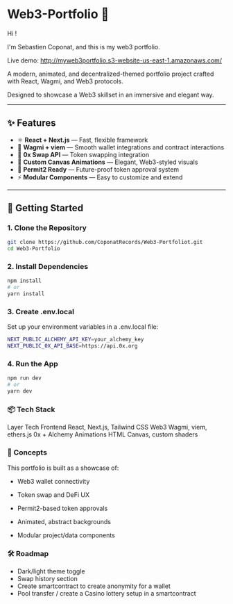 # Web3-Portfolio 🧬

Hi !

I'm Sebastien Coponat, and this is my web3 portfolio.

Live demo: http://myweb3portfolio.s3-website-us-east-1.amazonaws.com/

A modern, animated, and decentralized-themed portfolio project crafted with React, Wagmi, and Web3 protocols.

Designed to showcase a Web3 skillset in an immersive and elegant way.

---

## ✨ Features

- ⚛️ **React + Next.js** — Fast, flexible framework
- 🔌 **Wagmi + viem** — Smooth wallet integrations and contract interactions
- 💱 **0x Swap API** — Token swapping integration
- 🎨 **Custom Canvas Animations** — Elegant, Web3-styled visuals
- 🪪 **Permit2 Ready** — Future-proof token approval system
- ⚡ **Modular Components** — Easy to customize and extend

---

## 🚀 Getting Started

### 1. Clone the Repository

```bash
git clone https://github.com/CoponatRecords/Web3-Portfoliot.git
cd Web3-Portfolio
```

### 2. Install Dependencies

```bash
npm install
# or
yarn install
```

### 3. Create .env.local

Set up your environment variables in a .env.local file:

```bash
NEXT_PUBLIC_ALCHEMY_API_KEY=your_alchemy_key
NEXT_PUBLIC_0X_API_BASE=https://api.0x.org
```

### 4. Run the App

```bash
npm run dev
# or
yarn dev
```

### 📦 Tech Stack

Layer Tech
Frontend React, Next.js, Tailwind CSS
Web3 Wagmi, viem, ethers.js
0x + Alchemy
Animations HTML Canvas, custom shaders

### 🧠 Concepts

This portfolio is built as a showcase of:

- Web3 wallet connectivity

- Token swap and DeFi UX

- Permit2-based token approvals

- Animated, abstract backgrounds

- Modular project/data components

### 🛠️ Roadmap

- Dark/light theme toggle
- Swap history section
- Create smartcontract to create anonymity for a wallet
- Pool transfer / create a Casino lottery setup in a smartcontract
